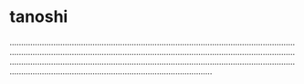 # tanoshi
............................................................................................................................................................................................................................................................................................................................................................................................................................................................................